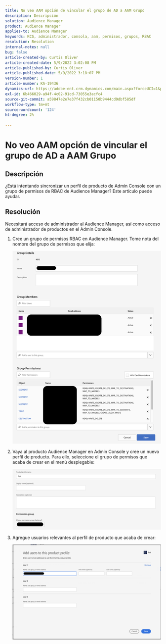 ```yaml
---
title: No veo AAM opción de vincular el grupo de AD a AAM Grupo
description: Descripción
solution: Audience Manager
product: Audience Manager
applies-to: Audience Manager
keywords: KCS, administrador, consola, aam, permisos, grupos, RBAC
resolution: Resolution
internal-notes: null
bug: false
article-created-by: Curtis Oliver
article-created-date: 5/9/2022 3:02:08 PM
article-published-by: Curtis Oliver
article-published-date: 5/9/2022 3:18:07 PM
version-number: 1
article-number: KA-19436
dynamics-url: https://adobe-ent.crm.dynamics.com/main.aspx?forceUCI=1&pagetype=entityrecord&etn=knowledgearticle&id=fd12a1fd-a8cf-ec11-a7b5-00224809c196
exl-id: 6b466029-a94f-4c02-91cd-73055e3acfc4
source-git-commit: a59847e2e7e37f432cb01150b9444cd9dbf585df
workflow-type: tm+mt
source-wordcount: '124'
ht-degree: 2%

---
```


# No veo AAM opción de vincular el grupo de AD a AAM Grupo

## Descripción

¿Está intentando sincronizar un perfil de producto de Admin Console con un grupo de permisos de RBAC de Audience Manager? Este artículo puede ayudar.

## Resolución

Necesitará acceso de administrador al Audience Manager, así como acceso de administrador de productos en el Admin Console.

1. Cree un grupo de permisos RBAC en Audience Manager. Tome nota del nombre del grupo de permisos que elija:

   ![](assets/5a5b40de-a9cf-ec11-a7b5-00224809c196.png)

1. Vaya al producto Audience Manager en Admin Console y cree un nuevo perfil de producto. Para ello, seleccione el grupo de permisos que acaba de crear en el menú desplegable:

   ![](assets/2689da02-aacf-ec11-a7b5-00224809c196.png)

1. Agregue usuarios relevantes al perfil de producto que acaba de crear:

   ![](assets/6a896e46-aacf-ec11-a7b5-00224809c196.png)
